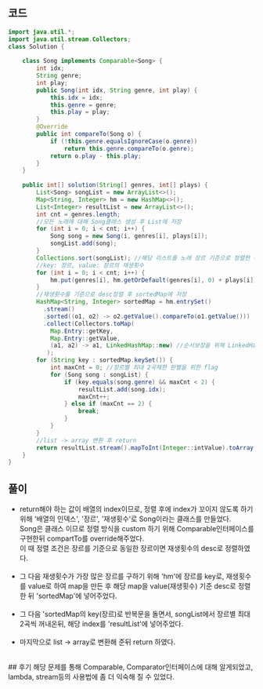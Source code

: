 ## 코드
```java
import java.util.*;
import java.util.stream.Collectors;
class Solution {
    
    class Song implements Comparable<Song> {
        int idx;
        String genre;
        int play;
        public Song(int idx, String genre, int play) {
            this.idx = idx;
            this.genre = genre;
            this.play = play;
        }
        @Override
        public int compareTo(Song o) {
            if (!this.genre.equalsIgnoreCase(o.genre))
                return this.genre.compareTo(o.genre);
            return o.play - this.play;
        }
    }
    
    public int[] solution(String[] genres, int[] plays) {
        List<Song> songList = new ArrayList<>();
        Map<String, Integer> hm = new HashMap<>();
        List<Integer> resultList = new ArrayList<>();
        int cnt = genres.length;
        //모든 노래에 대해 Song클래스 생성 후 List에 저장
        for (int i = 0; i < cnt; i++) {
            Song song = new Song(i, genres[i], plays[i]);
            songList.add(song);
        }
        Collections.sort(songList); //해당 리스트를 노래 장르 기준으로 정렬한 뒤 동일 장르내에서는 재생횟수 기준으로 정렬
        //key: 장르, value: 장르의 재생횟수
        for (int i = 0; i < cnt; i++) {
            hm.put(genres[i], hm.getOrDefault(genres[i], 0) + plays[i]);
        }
        //재생횟수를 기준으로 desc정렬 후 sortedMap에 저장
        HashMap<String, Integer> sortedMap = hm.entrySet()
          .stream()
          .sorted((o1, o2) -> o2.getValue().compareTo(o1.getValue()))
          .collect(Collectors.toMap(
            Map.Entry::getKey,
            Map.Entry::getValue,
            (a1, a2) -> a1, LinkedHashMap::new) //순서보장을 위해 LinkedHashMap사용
           );
        for (String key : sortedMap.keySet()) {
            int maxCnt = 0; //장르별 최대 2곡제한 판별을 위한 flag
            for (Song song : songList) {
                if (key.equals(song.genre) && maxCnt < 2) {
                    resultList.add(song.idx);
                    maxCnt++;
                } else if (maxCnt == 2) {
                    break;
                }
            }
        }
        //list -> array 변환 후 return
        return resultList.stream().mapToInt(Integer::intValue).toArray();
    }
}
```
## 풀이
* return해야 하는 값이 배열의 index이므로, 정렬 후에 index가 꼬이지 않도록 하기 위해 '배열의 인덱스', '장르', '재생횟수'로 Song이라는 클래스를 만들었다.  
  Song은 클래스 이므로 정렬 방식을 custom 하기 위해 Comparable인터페이스를 구현한뒤 compartTo를 override해주었다.  
  이 때 정렬 조건은 장르를 기준으로 동일한 장르이면 재생횟수의 desc로 정렬하였다.
<br><br>
* 그 다음 재생횟수가 가장 많은 장르를 구하기 위해 'hm'에 장르를 key로, 재생횟수를 value로 하여 map을 만든 후
  해당 map을 value(재생횟수) 기준 desc로 정렬한 뒤 'sortedMap'에 넣어주었다.
<br><br>
* 그 다음 'sortedMap의 key(장르)로 반복문을 돌면서, songList에서 장르별 최대 2곡씩 꺼내온뒤, 해당 index를 'resultList'에 넣어주었다.
<br><br>
* 마지막으로 list -> array로 변환해 준뒤 return 하였다.
<br>
## 후기
해당 문제를 통해 Comparable, Comparator인터페이스에 대해 알게되었고, lambda, stream등의 사용법에 좀 더 익숙해 질 수 있었다.